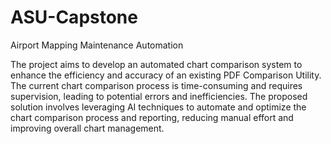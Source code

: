 # ASU-Capstone
Airport Mapping Maintenance Automation

The project aims to develop an automated chart comparison system to enhance the efficiency and accuracy of an existing PDF Comparison Utility. The current chart comparison process is time-consuming and requires supervision, leading to potential errors and inefficiencies. The proposed solution involves leveraging AI techniques to automate and optimize the chart comparison process and reporting, reducing manual effort and improving overall chart management.
